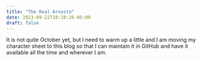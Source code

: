 ```yaml
---
title: "The Real Arnosto"
date: 2023-09-22T18:18:26-05:00
draft: false
---
```


It is not quite October yet, but I need to warm up a little
and I am moving my character sheet to this blog so that I 
can maintain it in GitHub and have it available all the time
and wherever I am.

